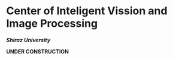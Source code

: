 # Center of Inteligent Vission and Image Processing
__*Shiraz University*__


__UNDER CONSTRUCTION__
